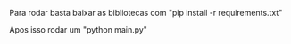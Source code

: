 Para rodar basta baixar as bibliotecas com "pip install -r requirements.txt"

Apos isso rodar um "python main.py"
